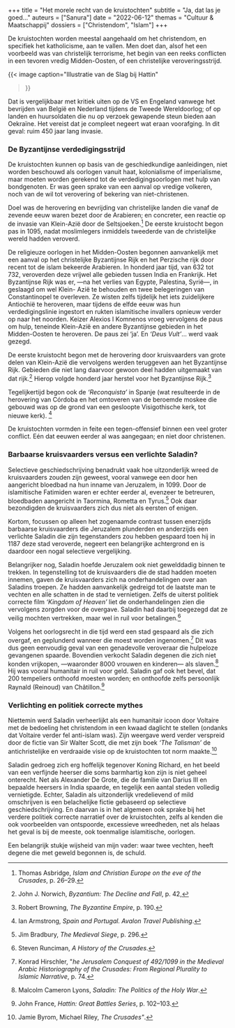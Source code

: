 +++
title     = "Het morele recht van de kruistochten"
subtitle  = "Ja, dat las je goed..."
auteurs   = ["Sanura"]
date      = "2022-06-12"
themas    = "Cultuur & Maatschappij"
dossiers  = ["Christendom", "Islam"]
+++


De kruistochten worden meestal aangehaald om het christendom, en specifiek het katholicisme, aan te vallen. Men doet dan, alsof het een voorbeeld was van christelijk terrorisme, het begin van een reeks conflicten in een tevoren vredig Midden-Oosten, of een christelijke veroveringsstrijd.

{{< image
	caption="Illustratie van de Slag bij Hattin"
>}}

Dat is vergelijkbaar met kritiek uiten op de VS en Engeland vanwege het bevrijden van België en Nederland tijdens de Tweede Wereldoorlog; of op landen en huursoldaten die nu op verzoek gewapende steun bieden aan Oekraïne. Het vereist dat je compleet negeert wat eraan voorafging. In dit geval: ruim 450 jaar lang invasie.


### De Byzantijnse verdedigingsstrijd

De kruistochten kunnen op basis van de geschiedkundige aanleidingen, niet worden beschouwd als oorlogen vanuit haat, kolonialisme of imperialisme, maar moeten worden gerekend tot de verdedigingsoorlogen met hulp van bondgenoten. Er was geen sprake van een aanval op vredige volkeren, noch van de wil tot verovering of bekering van niet-christenen.

Doel was de herovering en bevrijding van christelijke landen die vanaf de zevende eeuw waren bezet door de Arabieren; en concreter, een reactie op de invasie van Klein-Azië door de Seltsjoeken.[^1] De eerste kruistocht begon pas in 1095, nadat moslimlegers inmiddels tweederde van de christelijke wereld hadden veroverd.

De religieuze oorlogen in het Midden-Oosten begonnen aanvankelijk met een aanval op het christelijke Byzantijnse Rijk en het Perzische rijk door recent tot de islam bekeerde Arabieren. In honderd jaar tijd, van 632 tot 732, veroverden deze vrijwel alle gebieden tussen India en Frankrijk. Het Byzantijnse Rijk was er, —na het verlies van Egypte, Palestina, Syrië—, in geslaagd om wel Klein- Azië te behouden en twee belegeringen van Constantinopel te overleven. Ze wisten zelfs tijdelijk het iets zuidelijkere Antiochië te heroveren, maar tijdens de elfde eeuw was hun verdedigingslinie ingestort en rukten islamitische invallers opnieuw verder op naar het noorden. Keizer Alexios I Komnenos vroeg vervolgens de paus om hulp, teneinde Klein-Azië en andere Byzantijnse gebieden in het Midden-Oosten te heroveren. De paus zei ‘ja’. En _‘Deus Vult’_… werd vaak gezegd.

De eerste kruistocht begon met de herovering door kruisvaarders van grote delen van Klein-Azië die vervolgens werden teruggeven aan het Byzantijnse Rijk. Gebieden die niet lang daarvoor gewoon deel hadden uitgemaakt van dat rijk.[^2] Hierop volgde honderd jaar herstel voor het Byzantijnse Rijk.[^3]

Tegelijkertijd begon ook de _‘Reconquista’_ in Spanje (wat resulteerde in de herovering van Córdoba en het omtoveren van de beroemde moskee die gebouwd was op de grond van een gesloopte Visigothische kerk, tot nieuwe kerk).
[^4]

De kruistochten vormden in feite een tegen-offensief binnen een veel groter conflict. Eén dat eeuwen eerder al was aangegaan; en niet door christenen.


### Barbaarse kruisvaarders versus een verlichte Saladin?

Selectieve geschiedschrijving benadrukt vaak hoe uitzonderlijk wreed de kruisvaarders zouden zijn geweest, vooral vanwege een door hen aangericht bloedbad na hun inname van Jeruzalem, in 1099. Door de islamitische Fatimiden waren er echter eerder al, evenzeer te betreuren, bloedbaden aangericht in Taormina, Rometta en Tyrus.[^5] Ook daar bezondigden de kruisvaarders zich dus niet als eersten of enigen.

Kortom, focussen op alleen het zogenaamde contrast tussen enerzijds barbaarse kruisvaarders die Jeruzalem plunderden en anderzijds een verlichte Saladin die zijn tegenstanders zou hebben gespaard toen hij in 1187 deze stad veroverde, negeert een belangrijke achtergrond en is daardoor een nogal selectieve vergelijking.

Belangrijker nog, Saladin hoefde Jeruzalem ook niet gewelddadig binnen te trekken. In tegenstelling tot de kruisvaarders die de stad hadden moeten innemen, gaven de kruisvaarders zich na onderhandelingen over aan Saladins troepen. Ze hadden aanvankelijk gedreigd tot de laatste man te vechten en alle schatten in de stad te vernietigen. Zelfs de uiterst politiek correcte film _‘Kingdom of Heaven’_ liet de onderhandelingen zien die vervolgens zorgden voor de overgave. Saladin had daarbij toegezegd dat ze veilig mochten vertrekken, maar wel in ruil voor betalingen.[^6]

Volgens het oorlogsrecht in die tijd werd een stad gespaard als die zich overgaf, en geplunderd wanneer die moest worden ingenomen.[^7] Dit was dus geen eenvoudig geval van een genadevolle veroveraar die hulpeloze gevangenen spaarde. Bovendien verkocht Saladin degenen die zich niet konden vrijkopen, —waaronder 8000 vrouwen en kinderen— als slaven.[^8] Hij was vooral humanitair in ruil voor geld. Saladin gaf ook het bevel, dat 200 tempeliers onthoofd moesten worden; en onthoofde zelfs persoonlijk Raynald (Reinoud) van Châtillon.[^9]


### Verlichting en politiek correcte mythes

Niettemin werd Saladin verheerlijkt als een humanitair icoon door Voltaire met de bedoeling het christendom in een kwaad daglicht te stellen (ondanks dat Voltaire verder fel anti-islam was). Zijn weergave werd verder verspreid door de fictie van Sir Walter Scott, die met zijn boek _‘The Talisman’_ de antichristelijke en verdraaide visie op de kruistochten tot norm maakte.[^10]

Saladin gedroeg zich erg hoffelijk tegenover Koning Richard, en het beeld van een verfijnde heerser die soms barmhartig kon zijn is niet geheel onterecht. Net als Alexander De Grote, die de familie van Darius III en bepaalde heersers in India spaarde, en tegelijk een aantal steden volledig vernietigde. Echter, Saladin als uitzonderlijk vredelievend of mild omschrijven is een belachelijke fictie gebaseerd op selectieve geschiedschrijving. En daarvan is in het algemeen ook sprake bij het verdere politiek correcte narratief over de kruistochten, zelfs al kenden die ook voorbeelden van ontspoorde, excessieve wreedheden, net als helaas het geval is bij de meeste, ook toenmalige islamitische, oorlogen.

Een belangrijk stukje wijsheid van mijn vader: waar twee vechten, heeft degene die met geweld begonnen is, de schuld.


[^1]: Thomas Asbridge, _Islam and Christian Europe on the eve of the Crusades_, p. 26–29.
[^2]: John J. Norwich, _Byzantium: The Decline and Fall_, p. 42,
[^3]: Robert Browning, _The Byzantine Empire_, p. 190.
[^4]: Ian Armstrong, _Spain and Portugal. Avalon Travel Publishing_.
[^5]: Jim Bradbury, _The Medieval Siege_, p. 296.
[^6]: Steven Runciman, _A History of the Crusades_.
[^7]: Konrad Hirschler, "_he Jerusalem Conquest of 492/1099 in the Medieval Arabic Historiography of the Crusades: From Regional Plurality to Islamic Narrative_, p. 74.
[^8]: Malcolm Cameron Lyons, _Saladin: The Politics of the Holy War_.
[^9]: John France, _Hattin: Great Battles Series_, p. 102–103.
[^10]: Jamie Byrom, Michael Riley, _The Crusades"_.
